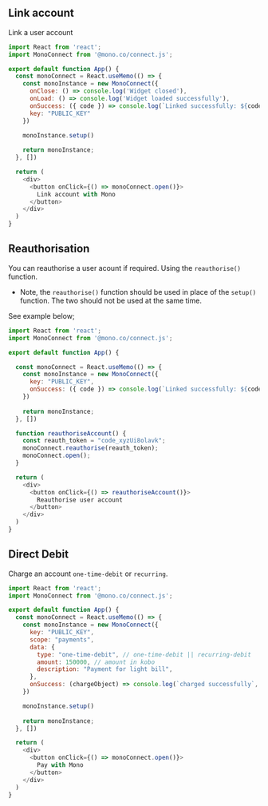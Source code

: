 ## Link account
Link a user account
```js
import React from 'react';
import MonoConnect from '@mono.co/connect.js';

export default function App() {
  const monoConnect = React.useMemo(() => {
    const monoInstance = new MonoConnect({
      onClose: () => console.log('Widget closed'),
      onLoad: () => console.log('Widget loaded successfully'),
      onSuccess: ({ code }) => console.log(`Linked successfully: ${code}`),
      key: "PUBLIC_KEY"
    })

    monoInstance.setup()
    
    return monoInstance;
  }, [])

  return (
    <div>
      <button onClick={() => monoConnect.open()}>
        Link account with Mono
      </button>
    </div>
  )
}
```

## Reauthorisation 

You can reauthorise a user acount if required. Using the `reauthorise()` function. 

- Note, the `reauthorise()` function should be used in place of the `setup()` function. The two should not be used at the same time.

See example below;
```js
import React from 'react';
import MonoConnect from '@mono.co/connect.js';

export default function App() {

  const monoConnect = React.useMemo(() => {
    const monoInstance = new MonoConnect({
      key: "PUBLIC_KEY",
      onSuccess: ({ code }) => console.log(`Linked successfully: ${code}`),
    })
    
    return monoInstance;
  }, [])

  function reauthoriseAccount() {
    const reauth_token = "code_xyzUi8olavk";
    monoConnect.reauthorise(reauth_token);
    monoConnect.open();
  }

  return (
    <div>
      <button onClick={() => reauthoriseAccount()}>
        Reauthorise user account
      </button>
    </div>
  )
}
```

## Direct Debit
Charge an account `one-time-debit` or `recurring`.
```js
import React from 'react';
import MonoConnect from '@mono.co/connect.js';

export default function App() {
  const monoConnect = React.useMemo(() => {
    const monoInstance = new MonoConnect({
      key: "PUBLIC_KEY",
      scope: "payments",
      data: {
        type: "one-time-debit", // one-time-debit || recurring-debit
        amount: 150000, // amount in kobo
        description: "Payment for light bill",
      },
      onSuccess: (chargeObject) => console.log(`charged successfully`, chargeObject),
    })

    monoInstance.setup()
    
    return monoInstance;
  }, [])

  return (
    <div>
      <button onClick={() => monoConnect.open()}>
        Pay with Mono
      </button>
    </div>
  )
}
```
